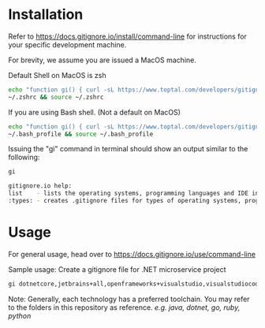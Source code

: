 # Installation
Refer to https://docs.gitignore.io/install/command-line for instructions for your specific development machine.

For brevity, we assume you are issued a MacOS machine.

Default Shell on MacOS is zsh
```zsh
echo "function gi() { curl -sL https://www.toptal.com/developers/gitignore/api/\$@ ;}" >> \
~/.zshrc && source ~/.zshrc
```

If you are using Bash shell. (Not a default on MacOS)
```bash
echo "function gi() { curl -sL https://www.toptal.com/developers/gitignore/api/\$@ ;}" >> \
~/.bash_profile && source ~/.bash_profile
```

Issuing the "gi" command in terminal should show an output similar to the following:
```bash
gi

gitignore.io help:
list    - lists the operating systems, programming languages and IDE input types
:types: - creates .gitignore files for types of operating systems, programming languages or IDEs
```

# Usage
For general usage, head over to https://docs.gitignore.io/use/command-line

Sample usage: Create a gitignore file for .NET microservice project
```bash
gi dotnetcore,jetbrains+all,openframeworks+visualstudio,visualstudiocode,jekyll,python > .gitignore
```

Note:
Generally, each technology has a preferred toolchain. You may refer to the folders in this repository as reference. *e.g. java, dotnet, go, ruby, python*